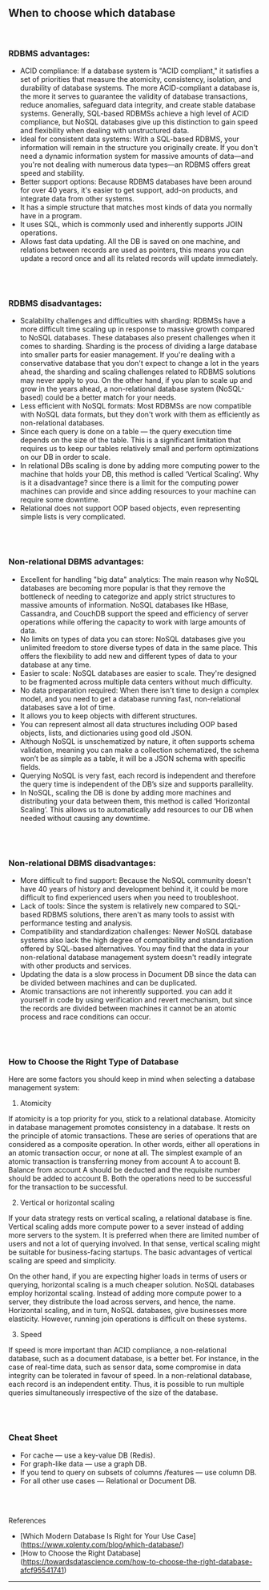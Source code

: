 ## When to choose which database

<br/>

### RDBMS advantages:

* ACID compliance: If a database system is "ACID compliant," it satisfies a set of priorities that measure the atomicity, consistency, isolation, and durability of database systems. The more ACID-compliant a database is, the more it serves to guarantee the validity of database transactions, reduce anomalies, safeguard data integrity, and create stable database systems. Generally, SQL-based RDBMSs achieve a high level of ACID compliance, but NoSQL databases give up this distinction to gain speed and flexibility when dealing with unstructured data.
* Ideal for consistent data systems: With a SQL-based RDBMS, your information will remain in the structure you originally create. If you don't need a dynamic information system for massive amounts of data—and you're not dealing with numerous data types—an RDBMS offers great speed and stability.
* Better support options: Because RDBMS databases have been around for over 40 years, it's easier to get support, add-on products, and integrate data from other systems.
* It has a simple structure that matches most kinds of data you normally have in a program.
* It uses SQL, which is commonly used and inherently supports JOIN operations.
* Allows fast data updating. All the DB is saved on one machine, and relations between records are used as pointers, this means you can update a record once and all its related records will update immediately.

<br/>
<br/>

### RDBMS disadvantages:

* Scalability challenges and difficulties with sharding: RDBMSs have a more difficult time scaling up in response to massive growth compared to NoSQL databases. These databases also present challenges when it comes to sharding. Sharding is the process of dividing a large database into smaller parts for easier management. If you're dealing with a conservative database that you don't expect to change a lot in the years ahead, the sharding and scaling challenges related to RDBMS solutions may never apply to you. On the other hand, if you plan to scale up and grow in the years ahead, a non-relational database system (NoSQL-based) could be a better match for your needs.
* Less efficient with NoSQL formats: Most RDBMSs are now compatible with NoSQL data formats, but they don't work with them as efficiently as non-relational databases.
* Since each query is done on a table — the query execution time depends on the size of the table. This is a significant limitation that requires us to keep our tables relatively small and perform optimizations on our DB in order to scale.
* In relational DBs scaling is done by adding more computing power to the machine that holds your DB, this method is called ‘Vertical Scaling’. Why is it a disadvantage? since there is a limit for the computing power machines can provide and since adding resources to your machine can require some downtime.
* Relational does not support OOP based objects, even representing simple lists is very complicated.

<br/>
<br/>

### Non-relational DBMS advantages:

* Excellent for handling "big data" analytics: The main reason why NoSQL databases are becoming more popular is that they remove the bottleneck of needing to categorize and apply strict structures to massive amounts of information. NoSQL databases like HBase, Cassandra, and CouchDB support the speed and efficiency of server operations while offering the capacity to work with large amounts of data.
* No limits on types of data you can store: NoSQL databases give you unlimited freedom to store diverse types of data in the same place. This offers the flexibility to add new and different types of data to your database at any time.
* Easier to scale: NoSQL databases are easier to scale. They're designed to be fragmented across multiple data centers without much difficulty.
* No data preparation required: When there isn't time to design a complex model, and you need to get a database running fast, non-relational databases save a lot of time.
* It allows you to keep objects with different structures.
* You can represent almost all data structures including OOP based objects, lists, and dictionaries using good old JSON.
* Although NoSQL is unschematized by nature, it often supports schema validation, meaning you can make a collection schematized, the schema won’t be as simple as a table, it will be a JSON schema with specific fields.
* Querying NoSQL is very fast, each record is independent and therefore the query time is independent of the DB’s size and supports parallelity.
* In NoSQL, scaling the DB is done by adding more machines and distributing your data between them, this method is called ‘Horizontal Scaling’. This allows us to automatically add resources to our DB when needed without causing any downtime.

<br/>
<br/>

### Non-relational DBMS disadvantages:

* More difficult to find support: Because the NoSQL community doesn't have 40 years of history and development behind it, it could be more difficult to find experienced users when you need to troubleshoot.
* Lack of tools: Since the system is relatively new compared to SQL-based RDBMS solutions, there aren't as many tools to assist with performance testing and analysis.
* Compatibility and standardization challenges: Newer NoSQL database systems also lack the high degree of compatibility and standardization offered by SQL-based alternatives. You may find that the data in your non-relational database management system doesn't readily integrate with other products and services.
* Updating the data is a slow process in Document DB since the data can be divided between machines and can be duplicated.
* Atomic transactions are not inherently supported. you can add it yourself in code by using verification and revert mechanism, but since the records are divided between machines it cannot be an atomic process and race conditions can occur.

<br/>
<br/>

### How to Choose the Right Type of Database
Here are some factors you should keep in mind when selecting a database management system:

1. Atomicity

If atomicity is a top priority for you, stick to a relational database. Atomicity in database management promotes consistency in a database. It rests on the principle of atomic transactions. These are series of operations that are considered as a composite operation. In other words, either all operations in an atomic transaction occur, or none at all. The simplest example of an atomic transaction is transferring money from account A to account B. Balance from account A should be deducted and the requisite number should be added to account B. Both the operations need to be successful for the transaction to be successful.

2. Vertical or horizontal scaling

If your data strategy rests on vertical scaling, a relational database is fine. Vertical scaling adds more compute power to a sever instead of adding more servers to the system. It is preferred when there are limited number of users and not a lot of querying involved. In that sense, vertical scaling might be suitable for business-facing startups. The basic advantages of vertical scaling are speed and simplicity.

On the other hand, if you are expecting higher loads in terms of users or querying, horizontal scaling is a much cheaper solution. NoSQL databases employ horizontal scaling. Instead of adding more compute power to a server, they distribute the load across servers, and hence, the name. Horizontal scaling, and in turn, NoSQL databases, give businesses more elasticity. However, running join operations is difficult on these systems.

3. Speed

If speed is more important than ACID compliance, a non-relational database, such as a document database, is a better bet. For instance, in the case of real-time data, such as sensor data, some compromise in data integrity can be tolerated in favour of speed. In a non-relational database, each record is an independent entity. Thus, it is possible to run multiple queries simultaneously irrespective of the size of the database.

<br/>
<br/>

### Cheat Sheet
* For cache — use a key-value DB (Redis).
* For graph-like data — use a graph DB.
* If you tend to query on subsets of columns /features — use column DB.
* For all other use cases — Relational or Document DB.

<br/>
<br/>

References
* [Which Modern Database Is Right for Your Use Case] (https://www.xplenty.com/blog/which-database/)
* [How to Choose the Right Database] (https://towardsdatascience.com/how-to-choose-the-right-database-afcf95541741)

---